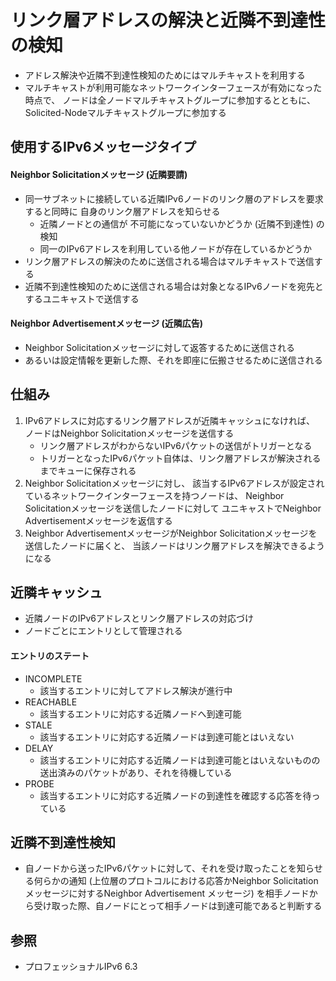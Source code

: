 # リンク層アドレスの解決と近隣不到達性の検知
- アドレス解決や近隣不到達性検知のためにはマルチキャストを利用する
- マルチキャストが利用可能なネットワークインターフェースが有効になった時点で、
  ノードは全ノードマルチキャストグループに参加するとともに、Solicited-Nodeマルチキャストグループに参加する

## 使用するIPv6メッセージタイプ
#### Neighbor Solicitationメッセージ (近隣要請)
- 同一サブネットに接続している近隣IPv6ノードのリンク層のアドレスを要求すると同時に
  自身のリンク層アドレスを知らせる
  - 近隣ノードとの通信が 不可能になっていないかどうか (近隣不到達性) の検知
  - 同一のIPv6アドレスを利用している他ノードが存在しているかどうか
- リンク層アドレスの解決のために送信される場合はマルチキャストで送信する
- 近隣不到達性検知のために送信される場合は対象となるIPv6ノードを宛先とするユニキャストで送信する

#### Neighbor Advertisementメッセージ (近隣広告)
- Neighbor Solicitationメッセージに対して返答するために送信される
- あるいは設定情報を更新した際、それを即座に伝搬させるために送信される

## 仕組み
1. IPv6アドレスに対応するリンク層アドレスが近隣キャッシュになければ、
   ノードはNeighbor Solicitationメッセージを送信する
   - リンク層アドレスがわからないIPv6パケットの送信がトリガーとなる
   - トリガーとなったIPv6パケット自体は、リンク層アドレスが解決されるまでキューに保存される
2. Neighbor Solicitationメッセージに対し、
   該当するIPv6アドレスが設定されているネットワークインターフェースを持つノードは、
   Neighbor Solicitationメッセージを送信したノードに対して
   ユニキャストでNeighbor Advertisementメッセージを返信する
3. Neighbor AdvertisementメッセージがNeighbor Solicitationメッセージを送信したノードに届くと、
   当該ノードはリンク層アドレスを解決できるようになる

## 近隣キャッシュ
- 近隣ノードのIPv6アドレスとリンク層アドレスの対応づけ
- ノードごとにエントリとして管理される

#### エントリのステート
- INCOMPLETE
  - 該当するエントリに対してアドレス解決が進行中
- REACHABLE
  - 該当するエントリに対応する近隣ノードへ到達可能
- STALE
  - 該当するエントリに対応する近隣ノードは到達可能とはいえない
- DELAY
  - 該当するエントリに対応する近隣ノードは到達可能とはいえないものの
    送出済みのパケットがあり、それを待機している
- PROBE
  - 該当するエントリに対応する近隣ノードの到達性を確認する応答を待っている

## 近隣不到達性検知
- 自ノードから送ったIPv6パケットに対して、それを受け取ったことを知らせる何らかの通知
  (上位層のプロトコルにおける応答かNeighbor Solicitation メッセージに対するNeighbor Advertisement メッセージ)
  を相手ノードから受け取った際、自ノードにとって相手ノードは到達可能であると判断する

## 参照
- プロフェッショナルIPv6 6.3
